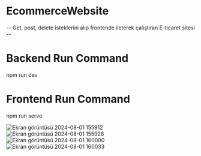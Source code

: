 # EcommerceWebsite
-- Get, post, delete isteklerini alıp frontende ileterek çalıştıran E-ticaret sitesi --

# Backend Run Command
npm run dev

# Frontend Run Command
npm run serve

![Ekran görüntüsü 2024-08-01 155912](https://github.com/user-attachments/assets/b917af3c-45d6-4519-b131-13dc4247671a)
![Ekran görüntüsü 2024-08-01 155928](https://github.com/user-attachments/assets/065655e1-00e2-4c73-bdcf-5194e4ce1772)
![Ekran görüntüsü 2024-08-01 160000](https://github.com/user-attachments/assets/dda28b41-3d20-4f05-b4fc-50a7bf816d5a)
![Ekran görüntüsü 2024-08-01 160033](https://github.com/user-attachments/assets/eed43bd6-4b15-41ee-8206-6b7fe24c57c2)

